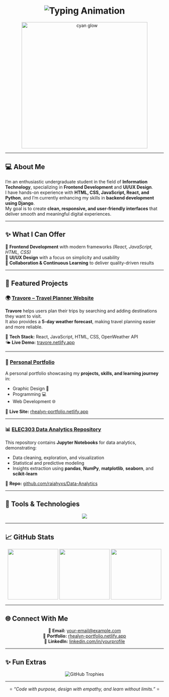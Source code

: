 <h1 align="center">
  <img src="https://readme-typing-svg.herokuapp.com?font=Poppins&size=40&duration=3000&pause=1000&color=00FFFF&center=true&vCenter=true&width=900&lines=Hi+there!+I'm+Rhealyn+Vasquez+👋;Frontend+Developer+🎨;UI%2FUX+Designer+✨" alt="Typing Animation" />
</h1>

<p align="center">
  <img src="https://user-images.githubusercontent.com/74038190/212749447-9f9a4c0f-1bb0-47de-a46b-5fadb8b18a0e.gif" width="400px" alt="cyan glow">
</p>

---

## 💻 About Me  

I’m an enthusiastic undergraduate student in the field of **Information Technology**, specializing in **Frontend Development** and **UI/UX Design**.  
I have hands-on experience with **HTML, CSS, JavaScript, React, and Python**, and I’m currently enhancing my skills in **backend development using Django**.  
My goal is to create **clean, responsive, and user-friendly interfaces** that deliver smooth and meaningful digital experiences.

---

## ✨ What I Can Offer  

🎯 **Frontend Development** with modern frameworks *(React, JavaScript, HTML, CSS)*  
🎨 **UI/UX Design** with a focus on simplicity and usability  
🤝 **Collaboration & Continuous Learning** to deliver quality-driven results  

---

## 🚀 Featured Projects  

### 🌍 [Travore – Travel Planner Website](https://travore.netlify.app/)
**Travore** helps users plan their trips by searching and adding destinations they want to visit.  
It also provides a **5-day weather forecast**, making travel planning easier and more reliable.  

🧩 **Tech Stack:** React, JavaScript, HTML, CSS, OpenWeather API  
🌤️ **Live Demo:** [travore.netlify.app](https://travore.netlify.app/)

---

### 💼 [Personal Portfolio](https://rhealyn-portfolio.netlify.app/)
A personal portfolio showcasing my **projects, skills, and learning journey** in:  
- Graphic Design 🎨  
- Programming 💻  
- Web Development 🌐  

🌟 **Live Site:** [rhealyn-portfolio.netlify.app](https://rhealyn-portfolio.netlify.app/)

---

### 📊 [ELEC303 Data Analytics Repository](https://github.com/raiahyxs/Data-Analytics)
This repository contains **Jupyter Notebooks** for data analytics, demonstrating:  
- Data cleaning, exploration, and visualization  
- Statistical and predictive modeling  
- Insights extraction using **pandas**, **NumPy**, **matplotlib**, **seaborn**, and **scikit-learn**  

🔗 **Repo:** [github.com/raiahyxs/Data-Analytics](https://github.com/raiahyxs/Data-Analytics)

---

## 🧰 Tools & Technologies  

<div align="center">

<img src="https://skillicons.dev/icons?i=html,css,js,react,python,django,figma,git,github,netlify,jupyter" />

</div>

---

## 📈 GitHub Stats  

<div align="center">

<img src="https://github-readme-stats.vercel.app/api?username=raiahyxs&show_icons=true&theme=tokyonight&hide_border=true" height="160px" />
<img src="https://github-readme-streak-stats.herokuapp.com/?user=raiahyxs&theme=tokyonight&hide_border=true" height="160px" />
<img src="https://github-readme-stats.vercel.app/api/top-langs/?username=raiahyxs&layout=compact&theme=tokyonight&hide_border=true" height="160px" />

</div>

---

## 🌐 Connect With Me  

<div align="center">

💌 **Email:** your-email@example.com  
🔗 **Portfolio:** [rhealyn-portfolio.netlify.app](https://rhealyn-portfolio.netlify.app/)  
💼 **LinkedIn:** [linkedin.com/in/yourprofile](https://www.linkedin.com/in/rhealyn-vasquez-557066380/)  

</div>

---

## ✨ Fun Extras  

<p align="center">
  <img src="https://github-profile-trophy.vercel.app/?username=raiahyxs&theme=tokyonight&no-frame=true&margin-w=10" alt="GitHub Trophies" />
</p>


---

<p align="center">
  ⭐ <i>“Code with purpose, design with empathy, and learn without limits.”</i> ⭐
</p>
